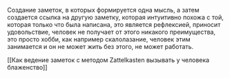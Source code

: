 Создание заметок, в которых формируется одна мысль, а затем создается ссылка на другую заметку, которая интуитивно похожа с той, которая только что была написана, это является рефлексией, приносит удовольствие, человек не получает от этого никакого преимущества, это просто хобби, как например скалолазание, человек этим занимается и он не может жить без этого, не может работать.

[[Как ведение заметок с методом Zattelkasten вызывать у человека блаженство]]